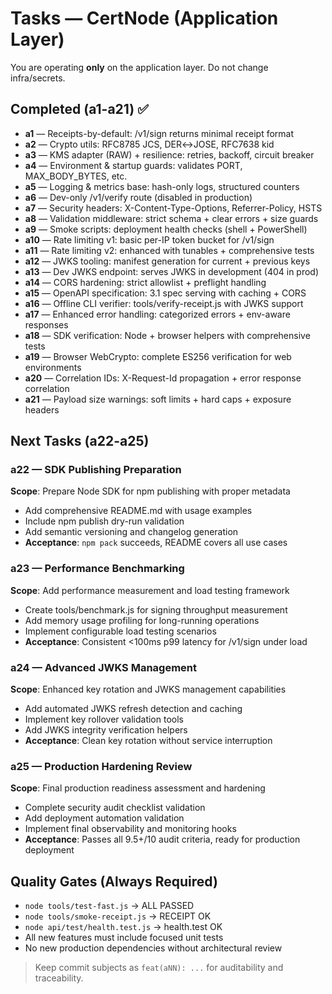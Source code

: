 # Tasks — CertNode (Application Layer)

You are operating **only** on the application layer. Do not change infra/secrets.

## Completed (a1-a21) ✅
- **a1** — Receipts-by-default: /v1/sign returns minimal receipt format
- **a2** — Crypto utils: RFC8785 JCS, DER↔JOSE, RFC7638 kid  
- **a3** — KMS adapter (RAW) + resilience: retries, backoff, circuit breaker
- **a4** — Environment & startup guards: validates PORT, MAX_BODY_BYTES, etc.
- **a5** — Logging & metrics base: hash-only logs, structured counters
- **a6** — Dev-only /v1/verify route (disabled in production)
- **a7** — Security headers: X-Content-Type-Options, Referrer-Policy, HSTS
- **a8** — Validation middleware: strict schema + clear errors + size guards
- **a9** — Smoke scripts: deployment health checks (shell + PowerShell)
- **a10** — Rate limiting v1: basic per-IP token bucket for /v1/sign
- **a11** — Rate limiting v2: enhanced with tunables + comprehensive tests
- **a12** — JWKS tooling: manifest generation for current + previous keys
- **a13** — Dev JWKS endpoint: serves JWKS in development (404 in prod)
- **a14** — CORS hardening: strict allowlist + preflight handling
- **a15** — OpenAPI specification: 3.1 spec serving with caching + CORS
- **a16** — Offline CLI verifier: tools/verify-receipt.js with JWKS support
- **a17** — Enhanced error handling: categorized errors + env-aware responses
- **a18** — SDK verification: Node + browser helpers with comprehensive tests
- **a19** — Browser WebCrypto: complete ES256 verification for web environments
- **a20** — Correlation IDs: X-Request-Id propagation + error response correlation
- **a21** — Payload size warnings: soft limits + hard caps + exposure headers

## Next Tasks (a22-a25)

### a22 — SDK Publishing Preparation
**Scope**: Prepare Node SDK for npm publishing with proper metadata
- Add comprehensive README.md with usage examples
- Include npm publish dry-run validation
- Add semantic versioning and changelog generation
- **Acceptance**: `npm pack` succeeds, README covers all use cases

### a23 — Performance Benchmarking  
**Scope**: Add performance measurement and load testing framework
- Create tools/benchmark.js for signing throughput measurement
- Add memory usage profiling for long-running operations
- Implement configurable load testing scenarios
- **Acceptance**: Consistent <100ms p99 latency for /v1/sign under load

### a24 — Advanced JWKS Management
**Scope**: Enhanced key rotation and JWKS management capabilities  
- Add automated JWKS refresh detection and caching
- Implement key rollover validation tools
- Add JWKS integrity verification helpers
- **Acceptance**: Clean key rotation without service interruption

### a25 — Production Hardening Review
**Scope**: Final production readiness assessment and hardening
- Complete security audit checklist validation
- Add deployment automation validation
- Implement final observability and monitoring hooks
- **Acceptance**: Passes all 9.5+/10 audit criteria, ready for production deployment

## Quality Gates (Always Required)
- `node tools/test-fast.js` → ALL PASSED
- `node tools/smoke-receipt.js` → RECEIPT OK  
- `node api/test/health.test.js` → health.test OK
- All new features must include focused unit tests
- No new production dependencies without architectural review

> Keep commit subjects as `feat(aNN): ...` for auditability and traceability.